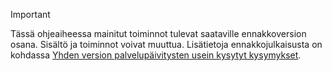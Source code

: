 > [!IMPORTANT]
> Tässä ohjeaiheessa mainitut toiminnot tulevat saataville ennakkoversion osana. Sisältö ja toiminnot voivat muuttua. Lisätietoja ennakkojulkaisusta on kohdassa [Yhden version palvelupäivitysten usein kysytyt kysymykset](https://docs.microsoft.com/dynamics365/unified-operations/fin-and-ops/get-started/one-version).
